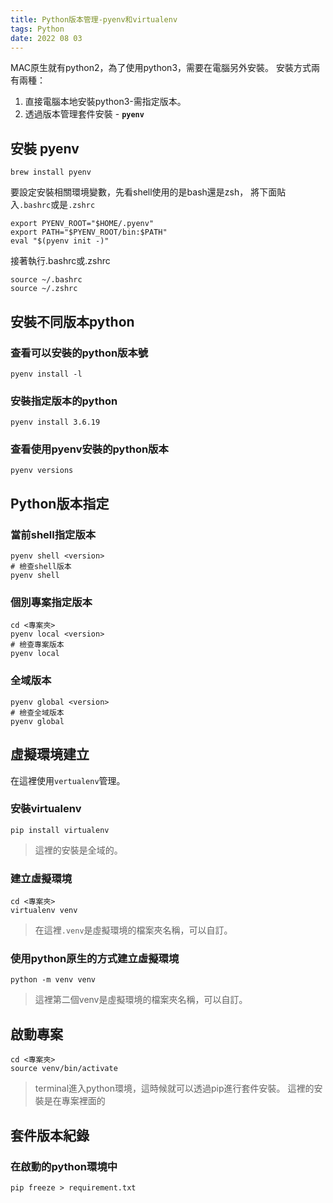 ```yaml
---
title: Python版本管理-pyenv和virtualenv
tags: Python
date: 2022 08 03
---
```

MAC原生就有python2，為了使用python3，需要在電腦另外安裝。
安裝方式兩有兩種：
1. 直接電腦本地安裝python3-需指定版本。
2. 透過版本管理套件安裝 - **`pyenv`**

## 安裝 pyenv
```bash=
brew install pyenv
```
要設定安裝相關環境變數，先看shell使用的是bash還是zsh，
將下面貼入`.bashrc`或是`.zshrc`
```bash=
export PYENV_ROOT="$HOME/.pyenv"
export PATH="$PYENV_ROOT/bin:$PATH"
eval "$(pyenv init -)"
```
接著執行.bashrc或.zshrc
```bash=
source ~/.bashrc
source ~/.zshrc
```

## 安裝不同版本python

### 查看可以安裝的python版本號
```bash=
pyenv install -l
```
### 安裝指定版本的python
```bash=
pyenv install 3.6.19
```

### 查看使用pyenv安裝的python版本
```bash=
pyenv versions
```

## Python版本指定
### 當前shell指定版本
```bash=
pyenv shell <version>
# 檢查shell版本
pyenv shell
```
### 個別專案指定版本
```bash=
cd <專案夾>
pyenv local <version>
# 檢查專案版本
pyenv local
```
### 全域版本
```bash=
pyenv global <version>
# 檢查全域版本
pyenv global
```

## 虛擬環境建立
在這裡使用`vertualenv`管理。
### 安裝virtualenv
```
pip install virtualenv
```
> 這裡的安裝是全域的。

### 建立虛擬環境
```bash=
cd <專案夾>
virtualenv venv
```
> 在這裡`.venv`是虛擬環境的檔案夾名稱，可以自訂。


### 使用python原生的方式建立虛擬環境
```bash=
python -m venv venv
```
> 這裡第二個venv是虛擬環境的檔案夾名稱，可以自訂。


## 啟動專案
```bash=
cd <專案夾>
source venv/bin/activate
```
> terminal進入python環境，這時候就可以透過pip進行套件安裝。
>這裡的安裝是在專案裡面的

## 套件版本紀錄
### 在啟動的python環境中
```bash=
pip freeze > requirement.txt
```
